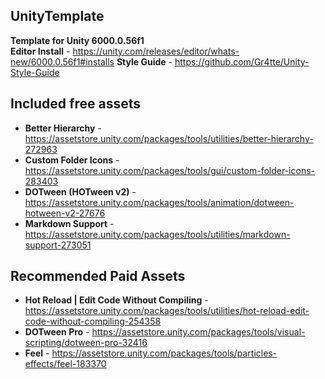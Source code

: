 ## UnityTemplate

**Template for Unity 6000.0.56f1**  
**Editor Install** - https://unity.com/releases/editor/whats-new/6000.0.56f1#installs
**Style Guide** - https://github.com/Gr4tte/Unity-Style-Guide

## Included free assets
  - **Better Hierarchy** - https://assetstore.unity.com/packages/tools/utilities/better-hierarchy-272963
  - **Custom Folder Icons** - https://assetstore.unity.com/packages/tools/gui/custom-folder-icons-283403
  - **DOTween (HOTween v2)** - https://assetstore.unity.com/packages/tools/animation/dotween-hotween-v2-27676
  - **Markdown Support** - https://assetstore.unity.com/packages/tools/utilities/markdown-support-273051


## Recommended Paid Assets
  - **Hot Reload | Edit Code Without Compiling** - https://assetstore.unity.com/packages/tools/utilities/hot-reload-edit-code-without-compiling-254358
  - **DOTween Pro** - https://assetstore.unity.com/packages/tools/visual-scripting/dotween-pro-32416
  - **Feel** - https://assetstore.unity.com/packages/tools/particles-effects/feel-183370
